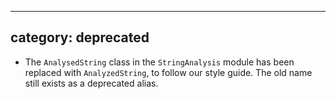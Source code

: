 ---
 category: deprecated
 ---
 * The `AnalysedString` class in the `StringAnalysis` module has been replaced with `AnalyzedString`, to follow our style guide. The old name still exists as a deprecated alias.
